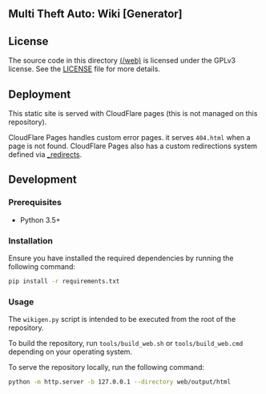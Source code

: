 ## Multi Theft Auto: Wiki [Generator]

## License

The source code in this directory [(/web)](/web) is licensed under the GPLv3 license. See the [LICENSE](./LICENSE) file for more details.

## Deployment

This static site is served with CloudFlare pages (this is not managed on this repository).

CloudFlare Pages handles custom error pages. it serves `404.html` when a page is not found. CloudFlare Pages also has a custom redirections system defined via [_redirects](./resources/_redirects).

## Development

### Prerequisites

- Python 3.5+

### Installation

Ensure you have installed the required dependencies by running the following command:

```bash
pip install -r requirements.txt
```

### Usage

The `wikigen.py` script is intended to be executed from the root of the repository.

To build the repository, run `tools/build_web.sh` or `tools/build_web.cmd` depending on your operating system.

To serve the repository locally, run the following command:

```bash
python -m http.server -b 127.0.0.1 --directory web/output/html
```
